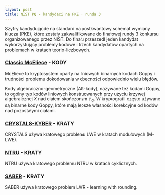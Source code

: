 ```yaml
---
layout: post
title: NIST PQ - kandydaci na PKE - runda 3
---
```


Szyfry kandydującde na standard na postkwantowy schemat wymiany klucza (PKE),
które zostały zakwalifikowane do finałowej rundy 3 konkursu organizowanego przez NIST.
Do finału przeszedł jeden kandydat wykorzystujący problemy kodowe i trzech kandydatów
opartych na problemach w kratach teorio-liczbowych.

### [Classic McEliece](https://classic.mceliece.org/) - KODY

McEliece to kryptosystem oparty na liniowych binarnych kodach Goppy i trudności
problemu dokodowania w obecności odpowiednio wielu błędów.

Kody algebraiczno-geometryczne (AG-kody), nazywane też kodami Goppy, to ogólny typ kodów liniowych
konstruowanych przy użyciu krzywej algebraicznej $X$ nad ciałem skończonym $\mathbb{F}_q$. W kryptografii
często używane są binarne kody Goppy, które mają lepsze własności korekcyjne od kodów nad pozostałymi ciałami.

### [CRYSTALS-KYBER](https://pq-crystals.org/) - KRATY

CRYSTALS używa kratowego problemu LWE w kratach modułowych (M-LWE).

### [NTRU](https://ntru.org/) - KRATY

NTRU używa kratowego problemu NTRU w kratach cyklicznych.

### [SABER](https://www.esat.kuleuven.be/cosic/pqcrypto/saber/) - KRATY

SABER używa kratowego problem LWR - learning with rounding.
